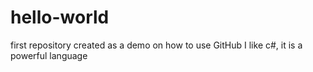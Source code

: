 # hello-world
first repository created as a demo on how to use GitHub
I like c#, it is a powerful language
